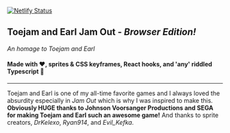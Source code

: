 [![Netlify Status](https://api.netlify.com/api/v1/badges/dbba232e-0e95-49e2-bc9d-9a6e96d689c6/deploy-status)](https://app.netlify.com/sites/elastic-aryabhata-b17170/deploys)

## Toejam and Earl Jam Out - *Browser Edition!*
*An homage to Toejam and Earl*
#### Made with ❤️, sprites & CSS keyframes, React hooks, and 'any' riddled Typescript 🤦‍

---

Toejam and Earl is one of my all-time favorite games and I always loved the absurdity especially in *Jam Out* which is why I was inspired to make this. **Obviously HUGE thanks to Johnson Voorsanger Productions and SEGA for making Toejam and Earl such an awesome game!** And thanks to sprite creators, *DrKelexo*, *Ryan914*, and *Evil_Kefka*.
